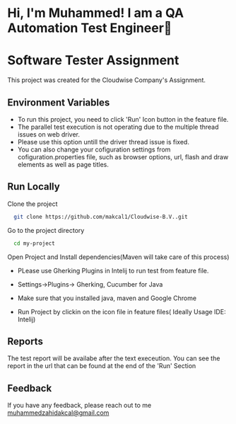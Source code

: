 # Hi, I'm Muhammed! I am a QA Automation Test Engineer👋

# Software  Tester Assignment

This project was created for the Cloudwise Company's Assignment.
## Environment Variables

- To run this project, you need to click 'Run' Icon button in the feature file. 
- The parallel test execution is not operating due to the multiple thread issues on web driver. 
- Please use this option untill the driver thread issue is fixed.
- You can also change your cofiguration settings from cofiguration.properties file, such as browser options, url, flash and draw elements as well as page titles.
## Run Locally

Clone the project

```bash
  git clone https://github.com/makcal1/Cloudwise-B.V..git
```

Go to the project directory

```bash
  cd my-project
```

Open Project and Install dependencies(Maven will take care of this process)

- PLease use Gherking Plugins in Intelij to run test from feature file.

- Settings->Plugins-> Gherking, Cucumber for Java

- Make sure that you installed java, maven and Google Chrome 

- Run Project by clickin on the icon file in feature files( Ideally Usage IDE: Intelij)


## Reports

The test report will be availabe after the text execeution. You can see the report in the url that can be found at the end of the 'Run' Section

## Feedback

If you have any feedback, please reach out to me muhammedzahidakcal@gmail.com 




